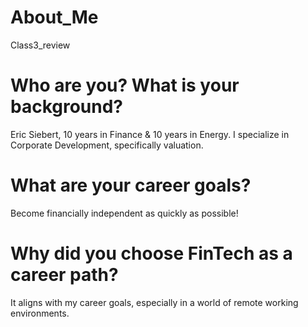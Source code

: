 # About_Me
Class3_review

# Who are you? What is your background?
Eric Siebert, 10 years in Finance & 10 years in Energy. I specialize in Corporate Development, specifically valuation. 

# What are your career goals?
Become financially independent as quickly as possible!

# Why did you choose FinTech as a career path?
It aligns with my career goals, especially in a world of remote working environments.



